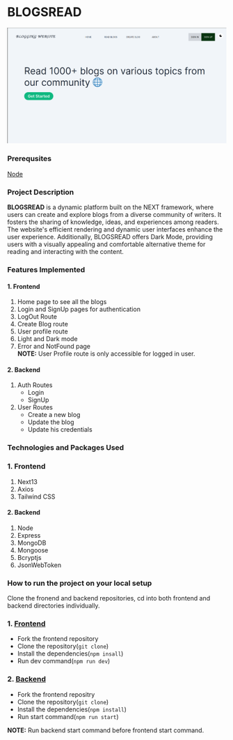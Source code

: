 # BLOGSREAD

<div align="center">
<img src="./readme_assets/1.png" width="800px" />
</div>

### Prerequsites

[Node](https://nodejs.org/)

### Project Description

**BLOGSREAD** is a dynamic platform built on the NEXT framework, where users can create and explore blogs from a diverse community of writers. It fosters the sharing of knowledge, ideas, and experiences among readers. The website's efficient rendering and dynamic user interfaces enhance the user experience. Additionally, BLOGSREAD offers Dark Mode, providing users with a visually appealing and comfortable alternative theme for reading and interacting with the content.

### Features Implemented

#### 1. Frontend

1. Home page to see all the blogs
2. Login and SignUp pages for authentication
3. LogOut Route
4. Create Blog route
5. User profile route
6. Light and Dark mode
7. Error and NotFound page
   <br />
   **NOTE:** User Profile route is only accessible for logged in user.

#### 2. Backend

1. Auth Routes
   - Login
   - SignUp
2. User Routes
   - Create a new blog
   - Update the blog
   - Update his credentials

### Technologies and Packages Used

### 1. Frontend

1. Next13
2. Axios
3. Tailwind CSS

#### 2. Backend

1. Node
2. Express
3. MongoDB
4. Mongoose
5. Bcryptjs
6. JsonWebToken

### How to run the project on your local setup

Clone the fronend and backend repositories, cd into both frontend and backend directories individually.

### 1. [Frontend](https://github.com/Yana-Gupta/blogging-frontend)

- Fork the frontend repository
- Clone the repository(`git clone`)
- Install the dependencies(`npm insall`)
- Run dev command(`npm run dev`)

### 2. [Backend](https://github.com/Yana-Gupta/blogging-backend)

- Fork the frontend repositry
- Clone the repository(`git clone`)
- Install the dependencies(`npm install`)
- Run start command(`npm run start`)

**NOTE:** Run backend start command before frontend start command.

